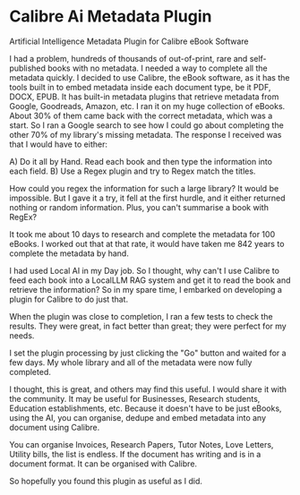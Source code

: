 # Calibre Ai Metadata Plugin
Artificial Intelligence Metadata Plugin for Calibre eBook Software

I had a problem, hundreds of thousands of out-of-print, rare and self-published books with no metadata.
I needed a way to complete all the metadata quickly. I decided to use Calibre, the eBook software, as it has the tools built in to embed metadata inside each document type, be it PDF, DOCX, EPUB.
It has built-in metadata plugins that retrieve metadata from Google, Goodreads, Amazon, etc.
I ran it on my huge collection of eBooks. About 30% of them came back with the correct metadata, which was a start.
So I ran a Google search to see how I could go about completing the other 70% of my library's missing metadata.
The response I received was that I would have to either:

A) Do it all by Hand. Read each book and then type the information into each field.
B) Use a Regex plugin and try to Regex match the titles.

How could you regex the information for such a large library? It would be impossible. But I gave it a try, it fell at the first hurdle, and it either returned nothing or random information.
Plus, you can't summarise a book with RegEx?

It took me about 10 days to research and complete the metadata for 100 eBooks. I worked out that at that rate, it would have taken me 842 years to complete the metadata by hand.

I had used Local AI in my Day job. So I thought, why can't I use Calibre to feed each book into a LocalLLM RAG system and get it to read the book and retrieve the information?
So in my spare time, I embarked on developing a plugin for Calibre to do just that.

When the plugin was close to completion, I ran a few tests to check the results. They were great, in fact better than great; they were perfect for my needs.

I set the plugin processing by just clicking the "Go" button and waited for a few days. My whole library and all of the metadata were now fully completed.

I thought, this is great, and others may find this useful. I would share it with the community. It may be useful for Businesses, Research students, Education establishments, etc.
Because it doesn't have to be just eBooks, using the AI, you can organise, dedupe and embed metadata into any document using Calibre.

You can organise Invoices, Research Papers, Tutor Notes, Love Letters, Utility bills, the list is endless. If the document has writing and is in a document format. It can be organised with Calibre.

So hopefully you found this plugin as useful as I did. 
